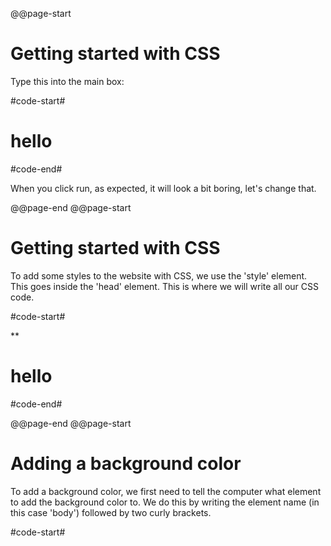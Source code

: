 @@page-start

# Getting started with CSS

Type this into the main box:

#code-start#
<html>
    <head>
    </head>
    <body>
        <div>
            <h1>hello</h1>
        </div>
    </body>
</html>
#code-end#

When you click run, as expected, it will look a bit boring, let's change that.

@@page-end
@@page-start

# Getting started with CSS

To add some styles to the website with CSS, we use the 'style' element. This goes inside the 'head' element. This is where we will write all our CSS code.


#code-start#
<html>
    <head>
        *<style>*
        *</style>*
    </head>
    <body>
        <div>
            <h1>hello</h1>
        </div>
    </body>
</html>
#code-end#

@@page-end
@@page-start

# Adding a background color

To add a background color, we first need to tell the computer what element to add the background color to. We do this by writing the element name (in this case 'body') followed by two curly brackets.

#code-start#
<html>
    <head>
        <style>

            *body {*

            *}*

        </style>
    </head>
    <body>
        <div>
            <h1>hello</h1>
        </div>
    </body>
</html>
#code-end#

@@page-end
@@page-start

# Adding a background color

We now write a style rule inside the curly brackets that changes the background color.

#code-start#
<html>
    <head>
        <style>

            body {
                *background-color: blue;*
            }

        </style>
    </head>
    <body>
        <div>
            <h1>hello</h1>
        </div>
    </body>
</html>
#code-end#

What this tells the computer to do is: look for the element with the name 'body'; then change its background color to 'blue'.

@@page-end
@@page-start

# Adding a different background color

But what if you want another color for the background? Just change out the 'blue' for a color code.
#newline
#newline
But what are color codes? Essentially, a colour code, is a code that represents a colour. You can find them here:
#a# https://htmlcolorcodes.com/color-picker/
#newline
#newline
First pick a colour by moving the circle in the middle of the colourful box.
!./md_media/adding_color_css_1.jpg
Then copy its color code.
!./md_media/adding_color_css_2.jpg
Go back to your code and change the 'blue' for your chosen colour. You will need to add a hashtag (#) before the code to let the computer know that you are using a colour code.

#code-start#
<html>
    <head>
        <style>

            body {
                background-color: *#*A55746;
            }

        </style>
    </head>
    <body>
        <div>
            <h1>hello</h1>
        </div>
    </body>
</html>
#code-end#

@@page-end
@@page-start

# Adding colour to text

You may notice that the text doesn't look that good on this colour, so let's change the color of the text to make it a little more easy on the eyes.
#newline
#newline
We do this by adding another style rule below the 'background-color' style rule. This one is called 'color' and it will change the color of all text elements inside the body element. We do the exact same thing as we did with background color by choosing a color we want our text to have. I will use 'white' for this website.

#code-start#
<html>
    <head>
        <style>

            body {
                background-color: #A55746;
                color: white;
            }

        </style>
    </head>
    <body>
        <div>
            <h1>hello</h1>
        </div>
    </body>
</html>
#code-end#
When you run this code, you should see that both the background color and text color have been changed.

@@page-end
@@page-start

?? Where does the <style> element go?
?c Inside the <head> elment
?x Inside the <h1> element
?x Inside the <body> element
??endquiz

@@page-end
@@page-start

?? What is this a form of: '#AAd233?
?x An HTML code
?x A Java Script code
?c A colour code
??endquiz

@@page-end
@@page-start

# Next steps

Using your knowledge of background and text colours, change the background color of the <div> element. A portion of the code has been done for you.
#newline
#newline
Use this website to pick a colour.
#newline
#a# https://htmlcolorcodes.com/color-picker/

#code-start#
<html>
    <head>
        <style>

            body {
                background-color: #A55746;
                color: white;
            }

            *div {*

            *}*

        </style>
    </head>
    <body>
        *<div>*
            <h1>hello</h1>
        *</div>*
    </body>
</html>
#code-end#

@@page-final
